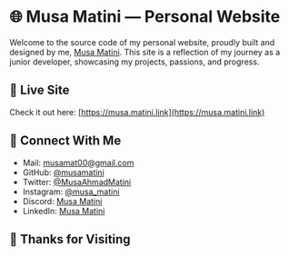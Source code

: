 # 🌐 Musa Matini — Personal Website

Welcome to the source code of my personal website, proudly built and designed by me, [Musa Matini](https://musa.matini.link). This site is a reflection of my journey as a junior developer, showcasing my projects, passions, and progress.

## 🔗 Live Site

Check it out here: [https://musa.matini.link](https://musa.matini.link)

## 🤝 Connect With Me

- Mail: [musamat00@gmail.com](musamat00@gmail.com)
- GitHub: [@musamatini](https://github.com/musamatini)  
- Twitter: [@MusaAhmadMatini](https://twitter.com/MusaAhmadMatini)  
- Instagram: [@musa_matini](https://www.instagram.com/musa_matini/)  
- Discord: [Musa Matini](https://discordapp.com/users/748620553530769440)  
- LinkedIn: [Musa Matini](https://www.linkedin.com/in/musamatini)

## 🙏 Thanks for Visiting
